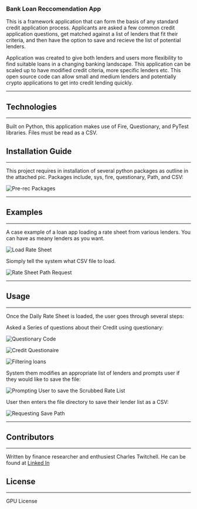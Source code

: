 ### Bank Loan Reccomendation App 

This is a framework application that can form the basis of any standard credit application process.  Applicants are asked a few common credit application questions, get matched against a list of lenders that fit their criteria, and then have the option to save and recieve the list of potential lenders.  

Application was created to give both lenders and users more flexibility to find suitable loans in a changing banking landscape.  This application can be scaled up to have modified credit citeria, more specific lenders etc.  This open source code can allow small and medium lenders and potentially crypto applications to get into credit lending quickly.


---

## Technologies
---
Built on Python, this application makes use of Fire, Questionary, and PyTest libraries.  Files must be read as a CSV.

## Installation Guide
---
This project requires in installation of several python packages as outline in the attached pic.  Packages include, sys, fire, questionary, Path, and CSV:

![Pre-rec Packages](images/install2.png)


---

## Examples
---
A case example of a loan app loading a rate sheet from various lenders. You can have as meany lenders as you want.

![Load Rate Sheet](images/example1.png)

Siomply tell the system what CSV file to load.

![Rate Sheet Path Request](images/example2.png)

---

## Usage
---
Once the Daily Rate Sheet is loaded, the user goes through several steps:

Asked a Series of questions about their Credit using questionary:

![Questionary Code](images/usage5.png)

![Credit Questionaire](images/usage1.png)

![Filtering loans](images/usage4.png)

System them modifies an appropriate list of lenders and prompts user if they would like to save the file:

![Prompting User to save the Scrubbed Rate List](images/usage2.png)

User then enters the file directory to save their lender list as a CSV:

![Requesting Save Path](images/usage3.png)

---

## Contributors
---
Written by finance researcher and enthusiest Charles Twitchell.  He can be found at [Linked In](https://www.linkedin.com/in/charlestwitchell/)

## License
---
GPU License